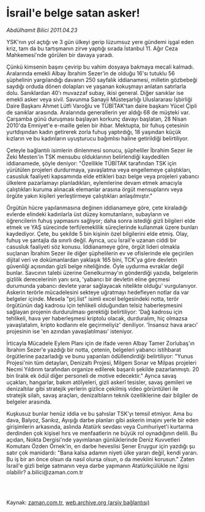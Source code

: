 # İsrail'e belge satan asker!

*Abdülhamit Bilici 2011.04.23*

<td class="columnist-detail">
<p>YSK'nın yol açtığı ve 3 gün ülkeyi gerip lüzumsuz yere gündemi işgal eden kriz, tam da bu tartışmanın zirve yaptığı sırada İstanbul 11. Ağır Ceza Mahkemesi'nde görülen bir davaya yaradı.</p>
<p>
<div id="haberMetinDiv">
<p>Çünkü kimsenin başını çevirip bu vahim dosyaya bakmaya mecali kalmadı. Aralarında emekli Albay İbrahim Sezer'in de olduğu 16'sı tutuklu 56 şüphelinin yargılandığı davanın 250 sayfalık iddianamesi, milletin gözbebeği saydığı orduda dönen dolapları ve yaşanan kokuşmayı anlatan satırlarla dolu. Sanıklardan 40'ı muvazzaf subay, ikisi general. Diğer sanıklar ise emekli asker veya sivil. Savunma Sanayii Müsteşarlığı Uluslararası İşbirliği Daire Başkanı Ahmet Lütfi Varoğlu ve TÜBİTAK'tan daire başkanı Yücel Çipli de sanıklar arasında. Aralarında generallerin yer aldığı 68 de müşteki var. Çarşamba günü duruşması başlayan korkunç davayı başlatan, 28 Nisan 2010'da Emniyet'e e-maille gelen bir ihbar. Mektupta, bir fuhuş çetesinin yurtdışından kadın getirerek zorla fuhuş yaptırdığı, 18 yaşından küçük kızların ve bu kadınların uyuşturucu bağımlısı haline getirildiği belirtiliyor.
<p>Çeteyle bağlantılı isimlerin dinlenmesi sonucu, şüpheliler İbrahim Sezer ile Zeki Mesten'in TSK mensubu olduklarının belirlendiği kaydedilen iddianamede, şöyle deniyor: "Özellikle TÜBİTAK tarafından TSK için yürütülen projeleri durdurmaya, yavaşlatma veya engellemeye çalıştıkları, casusluk faaliyeti kapsamında elde ettikleri bazı belge veya projeleri yabancı ülkelere pazarlamayı planladıkları, eylemlerine devam etmek amacıyla çalıştıkları kuruma alınacak elemanlar arasına örgüt mensuplarını veya örgüte yakın kişileri yerleştirmeye çalıştıkları anlaşılmıştır."
<p>Örgütün hücre yapılanmasına değinen iddianameye göre, çete kiraladığı evlerde elindeki kadınlarla üst düzey komutanların, subayların ve öğrencilerin fuhuş yapmasını sağlıyor; daha sonra istediği gizli bilgileri elde etmek ve YAŞ sürecinde terfi/emeklilik süreçlerinde kullanmak üzere bunları kaydediyor. Çete, bu şekilde 5 bin kişinin özel bilgilerini elde etmiş. Olay, fuhuş ve şantajla da sınırlı değil. Ayrıca, ucu İsrail'e uzanan ciddi bir casusluk faaliyeti söz konusu. İddianameye göre, örgüt lideri olmakla suçlanan İbrahim Sezer ile diğer şüphelilerin ev ve ofislerinde ele geçirilen dijital veri ve dokümanlardan yaklaşık 165 bini, TCK'ya göre devletin güvenliği açısından gizli belge niteliğinde. Öyle uydurma evraklar değil bunlar. Savcının talebi üzerine Genelkurmay'ın gönderdiği yazıda, belgelerin gizlilik derecelerinin yanı sıra, 'yabancı bir devletin eline geçmesi durumunda yabancı devlete yarar sağlayacak nitelikte olduğu' vurgulanıyor. Askerin terörle mücadelesini sekteye uğratmayı hedefleyen notlar da var belgeler içinde. Mesela "prj.list" isimli excel belgesindeki notta, terör örgütünün dağ kadrosu için tehlikeli olduğundan telsiz haberleşmesini sağlayan projenin durdurulması gerektiği belirtiliyor: 'Dağ kadrosu için tehlikeli, hava yer haberleşmesi kriptolu olacak, durduralım, hiç olmazsa yavaşlatalım, kripto kodlarını ele geçirmeliyiz' deniliyor. 'İnsansız hava aracı' projesinin ise 'en azından yavaşlatılması' isteniyor.
<p>İrticayla Mücadele Eylem Planı için de ifade veren Albay Tamer Zorlubaş'ın İbrahim Sezer'e yazdığı bir notta, çetenin, belgeleri yabancı istihbarat örgütlerine pazarladığı ve bunu yapanları ödüllendirdiği belirtiliyor: "Yunus Projesi'nin tüm detayları, Denizaltı Projesi, Milgem Sonar ve Milpas projeleri Necmi Yıldırım tarafından organize edilerek başarılı şekilde pazarlanmıştı. 20 bin liralık ek ödül diğer personeli de motive edecektir." Ayrıca savaş uçakları, hangarlar, bakım atölyeleri, gizli askerî tesisler, savaş gemileri ve denizaltılar gibi stratejik yerlerin gizlice çekilmiş video görüntüleri ile stratejik silah, savaş araçları, denizaltıların teknik özelliklerine dair bilgiler de belgeler arasında.
<p>Kuşkusuz bunlar henüz iddia ve bu şahıslar TSK'yı temsil etmiyor. Ama bu dava, Balyoz, Sarıkız, Ayışığı darbe planları gibi askerin imajını yerle bir eden girişimlerin arkasında, aslında Atatürk sevdası veya Cumhuriyet'i kurtarma derdinden çok kişisel hırs ve menfaatlerin ne büyük rol oynadığının delili. Bu açıdan, Nokta Dergisi'nde yayımlanan günlüklerinde Deniz Kuvvetleri Komutanı Özden Örnek'in, en darbe heveslisi Şener Eruygur için yazdığı şu satır çok manidardı: "Bana kalsa adamın niyeti ülke yararı değil, kendi yararı. Bu iş bir an önce olsun da nasıl olursa olsun, o da mevkiini korusun." Zaten İsrail'e gizli belge satmanın veya darbe yapmanın Atatürkçülükle ne ilgisi olabilir? a.bilici@zaman.com.tr </p></p></p></p></p></div>
</p>


<p><br>
		 </br></p></td>

Kaynak: [zaman.com.tr](http://zaman.com.tr/yazar.do?yazino=1125156), [web.archive.org (arşiv bağlantısı)](http://web.archive.org/web/20110828053710/http://www.zaman.com.tr:80/yazar.do?yazino=1125156)
